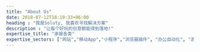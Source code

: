 ```yaml
---
title: "About Us"
date: 2018-07-12T18:19:33+06:00
heading : "我是Soluty, 我喜欢寻找解决方案"
description : "让每个好玩的创意都能得到落地!"
expertise_title: "承接各类"
expertise_sectors: ["网站","移动App","小程序","浏览器插件", "办公自动化", "游戏","爬虫","其它"]
---
```

